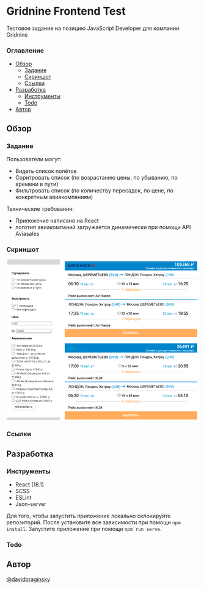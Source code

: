 # Gridnine Frontend Test

Тестовое задание на позицию JavaScript Developer для компании Gridnine

### Оглавление

- [Обзор](#обзор)
  - [Задание](#задание)
  - [Скриншот](#скриншот)
  - [Ссылки](#ссылки)
- [Разработка](#разработка)
  - [Инструменты](#инструменты)
  - [Todo](#todo)
- [Автор](#автор)

## Обзор

### Задание

Пользователи могут:

- Видеть список полётов
- Соритровать список (по возрастанию цены, по убыванию, по времени в пути)
- Фильтровать список (по количеству пересадок, по цене, по конкретным авиакомпаниям)

Технические требования:

- Приложение написано на React
- логотип авиакомпаний загружается динамически при помощи API Aviasales

### Скриншот

![Screenshot of app](./src/assets/gridnine_screenshot.png)

### Ссылки

<!-- [Live Website](https://davidbraginsky.github.io/idaproject_frontend_test/) -->

## Разработка

### Инструменты

- React (18.1)
- SCSS
- ESLint
- Json-server

Для того, чтобы запустить приложение локально склонируйте репозиторий. После установите все зависимости при помощи `npm install`. Запустите приложение при помощи `npm run serve`.

### Todo

## Автор

[@davidbraginsky](https://github.com/davidbraginsky)
